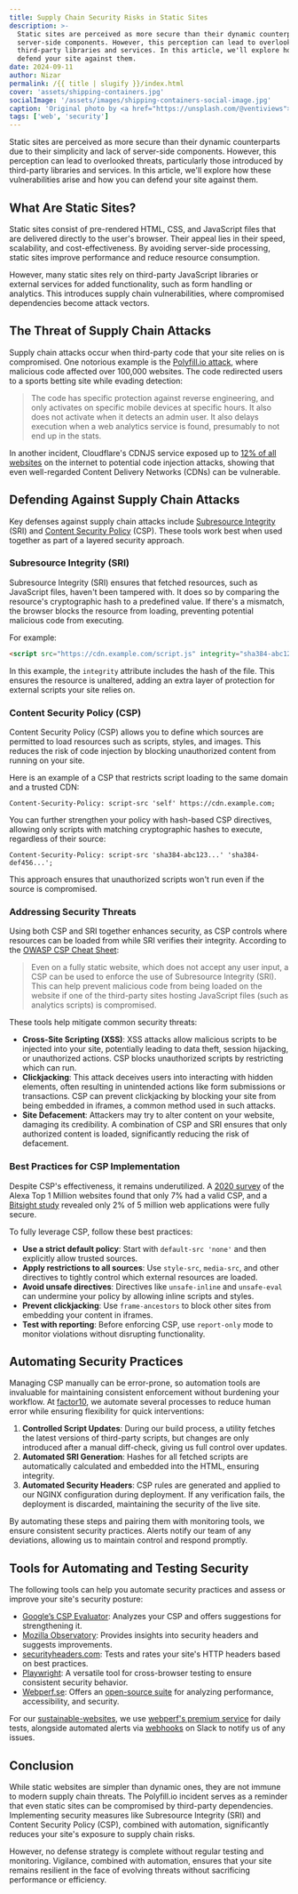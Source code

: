 ```yaml
---
title: Supply Chain Security Risks in Static Sites
description: >-
  Static sites are perceived as more secure than their dynamic counterparts due to their simplicity and lack of
  server-side components. However, this perception can lead to overlooked threats, particularly those introduced by
  third-party libraries and services. In this article, we'll explore how these vulnerabilities arise and how you can
  defend your site against them.
date: 2024-09-11
author: Nizar
permalink: /{{ title | slugify }}/index.html
cover: 'assets/shipping-containers.jpg'
socialImage: '/assets/images/shipping-containers-social-image.jpg'
caption: 'Original photo by <a href="https://unsplash.com/@ventiviews">Venti Views</a> on <a href="https://unsplash.com/photos/aerial-view-of-city-buildings-during-daytime-6p0JBES_65E">Unsplash</a>'
tags: ['web', 'security']
---
```


Static sites are perceived as more secure than their dynamic counterparts due to their simplicity and lack of
server-side components. However, this perception can lead to overlooked threats, particularly those introduced by
third-party libraries and services. In this article, we'll explore how these vulnerabilities arise and how you can
defend your site against them.

## What Are Static Sites?

Static sites consist of pre-rendered HTML, CSS, and JavaScript files that are delivered directly to the user's
browser. Their appeal lies in their speed, scalability, and cost-effectiveness. By avoiding server-side processing,
static sites improve performance and reduce resource consumption.

However, many static sites rely on third-party JavaScript libraries or external services for added functionality, such
as form handling or analytics. This introduces supply chain vulnerabilities, where compromised dependencies become
attack vectors.

## The Threat of Supply Chain Attacks

Supply chain attacks occur when third-party code that your site relies on is compromised. One notorious example is the
[Polyfill.io attack](https://sansec.io/research/polyfill-supply-chain-attack), where malicious code affected over
100,000 websites. The code redirected users to a sports betting site while evading detection:

> The code has specific protection against reverse engineering, and only activates on specific mobile devices at
  specific hours. It also does not activate when it detects an admin user. It also delays execution when a web analytics
  service is found, presumably to not end up in the stats.

In another incident, Cloudflare's CDNJS service exposed up to [12% of all websites](https://www.bleepingcomputer.com/news/security/critical-cloudflare-cdn-flaw-allowed-compromise-of-12-percent-of-all-sites/)
on the internet to potential code injection attacks, showing that even well-regarded Content Delivery Networks (CDNs) can be vulnerable.

## Defending Against Supply Chain Attacks

Key defenses against supply chain attacks include [Subresource Integrity](https://developer.mozilla.org/en-US/docs/Web/Security/Subresource_Integrity)
(SRI) and [Content Security Policy](https://developer.mozilla.org/en-US/docs/Web/HTTP/CSP) (CSP). These tools work best
when used together as part of a layered security approach.

### Subresource Integrity (SRI)

Subresource Integrity (SRI) ensures that fetched resources, such as JavaScript files, haven't been tampered with. It
does so by comparing the resource's cryptographic hash to a predefined value. If there's a mismatch, the browser blocks
the resource from loading, preventing potential malicious code from executing.

For example:

```html
<script src="https://cdn.example.com/script.js" integrity="sha384-abc123..." crossorigin="anonymous"></script>
```

In this example, the `integrity` attribute includes the hash of the file. This ensures the resource is unaltered, adding
an extra layer of protection for external scripts your site relies on.

### Content Security Policy (CSP)

Content Security Policy (CSP) allows you to define which sources are permitted to load resources such as scripts,
styles, and images. This reduces the risk of code injection by blocking unauthorized content from running on your site.

Here is an example of a CSP that restricts script loading to the same domain and a trusted CDN:

```text
Content-Security-Policy: script-src 'self' https://cdn.example.com;
```

You can further strengthen your policy with hash-based CSP directives, allowing only scripts with matching cryptographic
hashes to execute, regardless of their source:

```text
Content-Security-Policy: script-src 'sha384-abc123...' 'sha384-def456...';
```

This approach ensures that unauthorized scripts won't run even if the source is compromised.

### Addressing Security Threats

Using both CSP and SRI together enhances security, as CSP controls where resources can be loaded from while SRI verifies
their integrity. According to the [OWASP CSP Cheat Sheet](https://cheatsheetseries.owasp.org/cheatsheets/Content_Security_Policy_Cheat_Sheet.html#defense-in-depth):

> Even on a fully static website, which does not accept any user input, a CSP can be used to enforce the use of
Subresource Integrity (SRI). This can help prevent malicious code from being loaded on the website if one of the
third-party sites hosting JavaScript files (such as analytics scripts) is compromised.

These tools help mitigate common security threats:

- **Cross-Site Scripting (XSS)**: XSS attacks allow malicious scripts to be injected into your site, potentially leading
  to data theft, session hijacking, or unauthorized actions. CSP blocks unauthorized scripts by restricting which can
  run.
- **Clickjacking**: This attack deceives users into interacting with hidden elements, often resulting in unintended
  actions like form submissions or transactions. CSP can prevent clickjacking by blocking your site from being embedded
  in iframes, a common method used in such attacks.
- **Site Defacement**: Attackers may try to alter content on your website, damaging its credibility. A combination of
  CSP and SRI ensures that only authorized content is loaded, significantly reducing the risk of defacement.

### Best Practices for CSP Implementation

Despite CSP's effectiveness, it remains underutilized. A [2020 survey](https://www.rapid7.com/blog/post/2020/11/02/overview-of-content-security-policies-csp-on-the-web/)
of the Alexa Top 1 Million websites found that only 7% had a valid CSP, and a [Bitsight study](https://www.bitsight.com/blog/content-security-policy-limits-dangerous-activity-so-why-isnt-everyone-doing-it)
revealed only 2% of 5 million web applications were fully secure.

To fully leverage CSP, follow these best practices:

- **Use a strict default policy**: Start with `default-src 'none'` and then explicitly allow trusted sources.
- **Apply restrictions to all sources**: Use `style-src`, `media-src`, and other directives to tightly control which
  external resources are loaded.
- **Avoid unsafe directives**: Directives like `unsafe-inline` and `unsafe-eval` can undermine your policy by allowing
  inline scripts and styles.
- **Prevent clickjacking**: Use `frame-ancestors` to block other sites from embedding your content in iframes.
- **Test with reporting**: Before enforcing CSP, use `report-only` mode to monitor violations without disrupting
  functionality.

## Automating Security Practices

Managing CSP manually can be error-prone, so automation tools are invaluable for maintaining consistent enforcement
without burdening your workflow. At [factor10](https://www.factor10.com/), we automate several processes to reduce human
error while ensuring flexibility for quick interventions:

1. **Controlled Script Updates**: During our build process, a utility fetches the latest versions of third-party
   scripts, but changes are only introduced after a manual diff-check, giving us full control over updates.
2. **Automated SRI Generation**: Hashes for all fetched scripts are automatically calculated and embedded
   into the HTML, ensuring integrity.
3. **Automated Security Headers**: CSP rules are generated and applied to our NGINX configuration during deployment.
   If any verification fails, the deployment is discarded, maintaining the security of the live site.

By automating these steps and pairing them with monitoring tools, we ensure consistent security practices. Alerts notify
our team of any deviations, allowing us to maintain control and respond promptly.

## Tools for Automating and Testing Security

The following tools can help you automate security practices and assess or improve your site's security posture:

- [Google’s CSP Evaluator](https://csp-evaluator.withgoogle.com/): Analyzes your CSP and offers suggestions for
  strengthening it.
- [Mozilla Observatory](https://observatory.mozilla.org/): Provides insights into security headers and suggests
  improvements.
- [securityheaders.com](https://securityheaders.com/): Tests and rates your site's HTTP headers based on best practices.
- [Playwright](https://playwright.dev/): A versatile tool for cross-browser testing to ensure consistent security
  behavior.
- [Webperf.se](http://webperf.se): Offers an [open-source suite](https://github.com/Webperf-se/webperf_core) for
  analyzing performance, accessibility, and security.

For our [sustainable-websites](https://factor10.com/websites/), we use [webperf's premium service](https://webperf.se/erbjudande/)
for daily tests, alongside automated alerts via [webhooks](https://webperf.se/articles/webhooks/) on Slack to notify us
of any issues.

## Conclusion

While static websites are simpler than dynamic ones, they are not immune to modern supply chain threats. The Polyfill.io
incident serves as a reminder that even static sites can be compromised by third-party dependencies. Implementing
security measures like Subresource Integrity (SRI) and Content Security Policy (CSP), combined with automation,
significantly reduces your site's exposure to supply chain risks.

However, no defense strategy is complete without regular testing and monitoring. Vigilance, combined with automation,
ensures that your site remains resilient in the face of evolving threats without sacrificing performance or efficiency.
